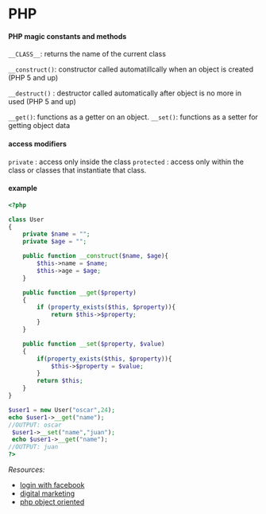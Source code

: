 # PHP

#### PHP magic constants and methods

`__CLASS__`: returns the name of the current class 

`__construct()`: constructor called automatillcally when an object is created \(PHP 5 and up\) 

`__destruct()` : destructor called automatically after object is no more in used \(PHP 5 and up\)

`__get()`: functions as a getter on an object. `__set()`: functions as a setter for getting object data

#### access modifiers

`private` : access only inside the class `protected` : access only within the class or classes that instantiate that class.

#### example

```php
<?php

class User 
{
    private $name = "";
    private $age = "";

    public function __construct($name, $age){
        $this->name = $name;
        $this->age = $age;
    }

    public function __get($property)
    {
        if (property_exists($this, $property)){
            return $this->$property;        
        }
    }

    public function __set($property, $value)
    {
        if(property_exists($this, $property)){
            $this->$property = $value;
        }
        return $this;
    }
}

$user1 = new User("oscar",24);
echo $user1->__get("name");
//OUTPUT: oscar
 $user1->__set("name","juan");
 echo $user1->__get("name");
//OUTPUT: juan
?>
```

_Resources:_

* [login with facebook](https://www.mitrajit.com/login-facebook-using-php-mysql/) 
* [digital marketing](https://indemandcareer.com/)
*  [php object oriented](https://code.tutsplus.com/tutorials/object-oriented-php-for-beginners--net-12762)

